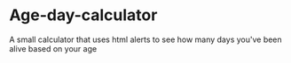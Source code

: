 # Age-day-calculator
A small calculator that uses html alerts to see how many days you've been alive based on your age
